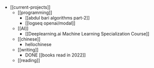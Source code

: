 - [[current-projects]]
	- [[programming]]
		- [[abdul bari algorithms part-2]]
		- [[logseq openai/modal]]
	- [[AI]]
		- [[Deeplearning.ai Machine Learning Specialization Course]]
	- [[chinese]]
		- hellochinese
	- [[writing]]
		- DONE [[books read in 2022]]
	- [[reading]]